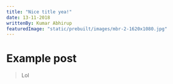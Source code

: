 ```yaml
---
title: "Nice title yea!"
date: 13-11-2018
writtenBy: Kumar Abhirup
featuredImage: "static/prebuilt/images/mbr-2-1620x1080.jpg"
---
```


# Example post

> Lol

